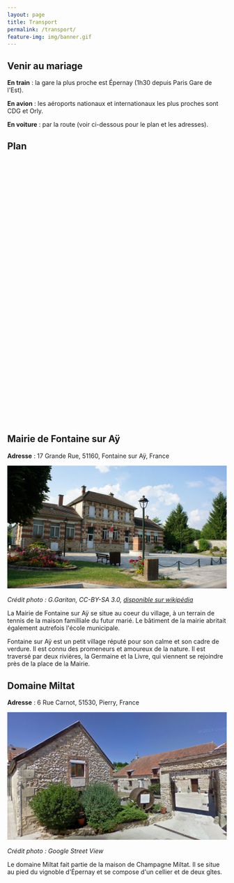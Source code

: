 ```yaml
---
layout: page
title: Transport
permalink: /transport/
feature-img: img/banner.gif
---
```

## Venir au mariage

**En train** : la gare la plus proche est Épernay (1h30 depuis Paris Gare de l'Est). 

**En avion** : les aéroports nationaux et internationaux les plus proches sont CDG et Orly. 

**En voiture** : par la route (voir ci-dessous pour le plan et les adresses).

## Plan

<div id='map' style='width: 800px; height: 600px;'></div>
<script>
mapboxgl.accessToken = 'pk.eyJ1IjoicHp3c2siLCJhIjoiY2l5c3dmZjZ0MDAxMDJxbzNsYTVicndtbyJ9.9Oi8j_rHrQn_-3ZQ8Psr2g';
var map = new mapboxgl.Map({
    container: 'map',
    style: 'mapbox://styles/pzwsk/ciyswgzbd001s2sudemejhmpg'
});
map.addControl(new mapboxgl.NavigationControl());

map.on('load', function () {

    map.addLayer({
        "id": "points",
        "type": "symbol",
        "source": {
            "type": "geojson",
            "data": {
                "type": "FeatureCollection",
                "features": [{
                    "type": "Feature",
                    "geometry": {
                        "type": "Point",
                        "coordinates": [3.9387011999999686,49.0206378]
                    },
                    "properties": {
                        "title": "Domaine Miltat",
                        "icon" : "marker"
                    }
                },{
                    "type": "Feature",
                    "geometry": {
                        "type": "Point",
                        "coordinates": [4.074055,49.082089]
                    },
                    "properties": {
                        "title": "Mairie de Fontaine sur Aÿ",
                        "icon" : "marker"
                    }
                }]
            }
        },
        "layout": {
            "icon-image": "{icon}-15",
            "text-field": "{title}",
            "text-font": ["Open Sans Semibold", "Arial Unicode MS Bold"],
            "text-offset": [0, 0.6],
            "text-anchor": "top"
        }
    });
});
</script>

## Mairie de Fontaine sur Aÿ

**Adresse** : 17 Grande Rue, 51160, Fontaine sur Aÿ, France

<img src="/img/mairie.jpg" alt="Mairie de Fontaine sur Aÿ" width="600px">

*Crédit photo : G.Garitan, CC-BY-SA 3.0, [disponible sur wikipédia](https://fr.wikipedia.org/wiki/Fontaine-sur-Ay#/media/File:Mairie_06000.JPG "Mairie de Fontaine sur Aÿ")*

La Mairie de Fontaine sur Aÿ se situe au coeur du village, à un terrain de tennis de la maison familliale du futur marié.
Le bâtiment de la mairie abritait également autrefois l'école municipale.

Fontaine sur Aÿ est un petit village réputé pour son calme et son cadre de verdure. Il est connu des promeneurs et amoureux de la nature. Il est traversé par deux rivières, la Germaine et la Livre, qui viennent se rejoindre près de la place de la Mairie.

## Domaine Miltat

**Adresse** : 6 Rue Carnot, 51530, Pierry, France

<img src="/img/domaine.png" alt="Mairie de Fontaine sur Aÿ" width="600px">

*Crédit photo : Google Street View*

Le domaine Miltat fait partie de la maison de Champagne Miltat. Il se situe au pied du vignoble d'Épernay et se compose d'un cellier et de deux gîtes.
